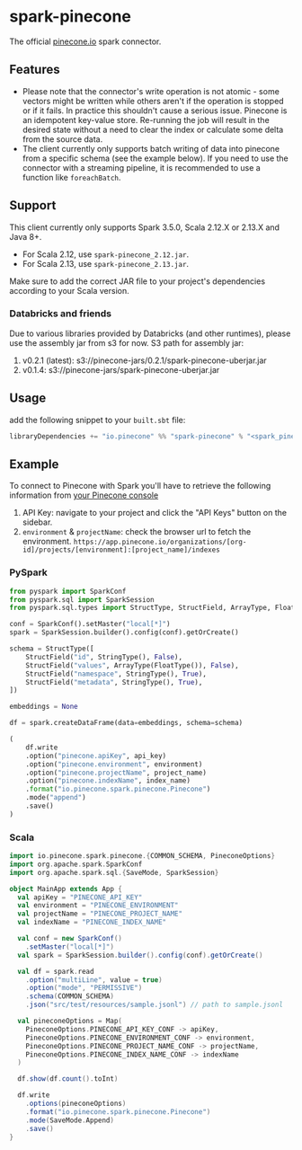 # spark-pinecone
The official [pinecone.io](https://pinecone.io) spark connector.

## Features
- Please note that the connector's write operation is not atomic - some vectors might be written while others aren't if the operation is stopped or if it fails. 
In practice this shouldn't cause a serious issue. Pinecone is an idempotent key-value store. Re-running the job will result in the desired state without a need to clear the index or calculate some delta from the source data.
- The client currently only supports batch writing of data into pinecone from a specific schema (see the example below).
If you need to use the connector with a streaming pipeline, it is recommended to use a function like `foreachBatch`.

## Support
This client currently only supports Spark 3.5.0, Scala 2.12.X or 2.13.X and Java 8+.
- For Scala 2.12, use `spark-pinecone_2.12.jar`.
- For Scala 2.13, use `spark-pinecone_2.13.jar`.

Make sure to add the correct JAR file to your project's dependencies according to your Scala version.

### Databricks and friends
Due to various libraries provided by Databricks (and other runtimes), please use the assembly jar from s3 for now.
S3 path for assembly jar: 
1. v0.2.1 (latest): s3://pinecone-jars/0.2.1/spark-pinecone-uberjar.jar
2. v0.1.4: s3://pinecone-jars/spark-pinecone-uberjar.jar

## Usage
add the following snippet to your `built.sbt` file:
```scala
libraryDependencies += "io.pinecone" %% "spark-pinecone" % "<spark_pinecone_sdk_version>" // example of the spark_pinecone_sdk_version => 0.1.4 and you can get the latest version from maven central or release notes.
```

## Example
To connect to Pinecone with Spark you'll have to retrieve the following information from [your Pinecone console](https://app.pinecone.io)
1. API Key: navigate to your project and click the "API Keys" button on the sidebar.
2. `environment` & `projectName`: check the browser url to fetch the environment. `https://app.pinecone.io/organizations/[org-id]/projects/[environment]:[project_name]/indexes`

### PySpark
```python
from pyspark import SparkConf
from pyspark.sql import SparkSession
from pyspark.sql.types import StructType, StructField, ArrayType, FloatType, StringType

conf = SparkConf().setMaster("local[*]")
spark = SparkSession.builder().config(conf).getOrCreate()

schema = StructType([
    StructField("id", StringType(), False),
    StructField("values", ArrayType(FloatType()), False),
    StructField("namespace", StringType(), True),
    StructField("metadata", StringType(), True),
])

embeddings = None

df = spark.createDataFrame(data=embeddings, schema=schema)

(
    df.write
    .option("pinecone.apiKey", api_key)
    .option("pinecone.environment", environment)
    .option("pinecone.projectName", project_name)
    .option("pinecone.indexName", index_name)
    .format("io.pinecone.spark.pinecone.Pinecone")
    .mode("append")
    .save()
)
```

### Scala
```scala
import io.pinecone.spark.pinecone.{COMMON_SCHEMA, PineconeOptions}
import org.apache.spark.SparkConf
import org.apache.spark.sql.{SaveMode, SparkSession}

object MainApp extends App {
  val apiKey = "PINECONE_API_KEY"
  val environment = "PINECONE_ENVIRONMENT"
  val projectName = "PINECONE_PROJECT_NAME"
  val indexName = "PINECONE_INDEX_NAME"

  val conf = new SparkConf()
    .setMaster("local[*]")
  val spark = SparkSession.builder().config(conf).getOrCreate()

  val df = spark.read
    .option("multiLine", value = true)
    .option("mode", "PERMISSIVE")
    .schema(COMMON_SCHEMA)
    .json("src/test/resources/sample.jsonl") // path to sample.jsonl

  val pineconeOptions = Map(
    PineconeOptions.PINECONE_API_KEY_CONF -> apiKey,
    PineconeOptions.PINECONE_ENVIRONMENT_CONF -> environment,
    PineconeOptions.PINECONE_PROJECT_NAME_CONF -> projectName,
    PineconeOptions.PINECONE_INDEX_NAME_CONF -> indexName
  )

  df.show(df.count().toInt)

  df.write
    .options(pineconeOptions)
    .format("io.pinecone.spark.pinecone.Pinecone")
    .mode(SaveMode.Append)
    .save()
}
```
